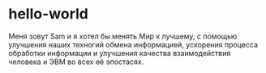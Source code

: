 # hello-world
Меня зовут Sam и я хотел бы менять Мир к лучшему, с помощью улучшения наших техногий обмена информацией, ускорения процесса обработки информации и улучшения качества взаимодействия человека и ЭВМ во всех её эпостасях.
